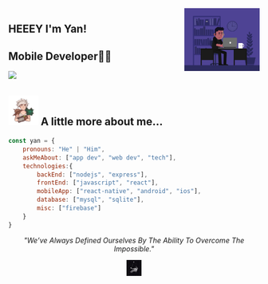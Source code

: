 <img align='right' src="https://raw.githubusercontent.com/yan-brito/yan-brito/master/assets/dev.gif" width="30%">

## HEEEY I'm Yan!
## Mobile Developer👨‍💻


[![](https://img.shields.io/badge/LinkedIn-YanBrito-blue)](https://www.linkedin.com/in/paulo-yan-b-844135181/)



## <img src="https://raw.githubusercontent.com/yan-brito/yan-brito/master/assets/riven.gif" width="60"> A little more about me...  

```javascript
const yan = {
    pronouns: "He" | "Him",
    askMeAbout: ["app dev", "web dev", "tech"],
    technologies:{
        backEnd: ["nodejs", "express"],
        frontEnd: ["javascript", "react"],
        mobileApp: ["react-native", "android", "ios"],
        database: ["mysql", "sqlite"],
        misc: ["firebase"]
    }
}
```

<p align="center">
    <em>"We’ve Always Defined Ourselves By The Ability To Overcome The Impossible."</em>
</p>
<p align="center">
<img src="https://raw.githubusercontent.com/yan-brito/yan-brito/master/assets/astronaut.gif" width="6%" align='center'>
</p>
